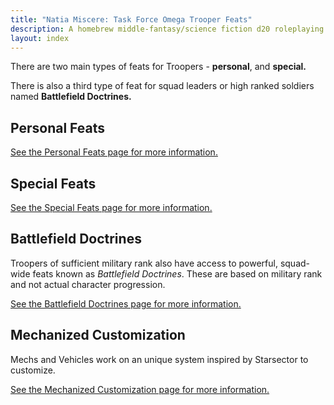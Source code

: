 ```yaml
---
title: "Natia Miscere: Task Force Omega Trooper Feats"
description: A homebrew middle-fantasy/science fiction d20 roleplaying game system based on Pathfinder
layout: index
---
```


There are two main types of feats for Troopers - **personal**, and **special.**

There is also a third type of feat for squad leaders or high ranked soldiers named **Battlefield Doctrines.**

## Personal Feats

[See the Personal Feats page for more information.](/feats/first-layer/trooper/personal)

## Special Feats

[See the Special Feats page for more information.](/feats/first-layer/trooper/special)

## Battlefield Doctrines

Troopers of sufficient military rank also have access to powerful, squad-wide feats known as *Battlefield Doctrines*. These are based on military rank and not actual character progression.

[See the Battlefield Doctrines page for more information.](/feats/first-layer/trooper/doctrines)

## Mechanized Customization

Mechs and Vehicles work on an unique system inspired by Starsector to customize.

[See the Mechanized Customization page for more information.](/feats/first-layer/trooper/mech)
